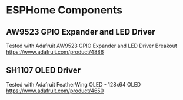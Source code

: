 # ESPHome Components

## AW9523 GPIO Expander and LED Driver
Tested with Adafruit AW9523 GPIO Expander and LED Driver Breakout
https://www.adafruit.com/product/4886


## SH1107 OLED Driver
Tested with Adafruit FeatherWing OLED - 128x64 OLED
https://www.adafruit.com/product/4650
